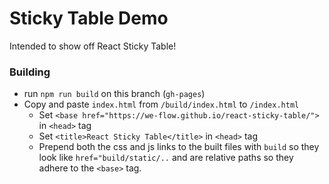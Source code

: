 # Sticky Table Demo

Intended to show off React Sticky Table!

### Building

- run `npm run build` on this branch (`gh-pages`)
- Copy and paste `index.html` from `/build/index.html` to `/index.html`
  - Set `<base href="https://we-flow.github.io/react-sticky-table/">` in `<head>` tag
  - Set `<title>React Sticky Table</title>` in `<head>` tag
  - Prepend both the css and js links to the built files with `build` so they look like `href="build/static/..` and are relative paths so they adhere to the `<base>` tag.

